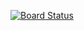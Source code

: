 [![Board Status](https://dev.azure.com/smuks/2beebed1-2f1a-49f3-9a30-6d68a4271e39/248c4b18-cb1a-491d-9997-0a9289a475d0/_apis/work/boardbadge/b0f78944-1e78-4431-b7dc-0efa6e7902e8)](https://dev.azure.com/smuks/2beebed1-2f1a-49f3-9a30-6d68a4271e39/_boards/board/t/248c4b18-cb1a-491d-9997-0a9289a475d0/Microsoft.RequirementCategory)